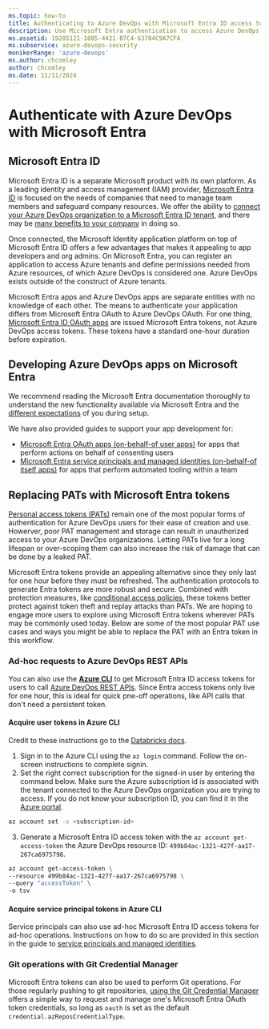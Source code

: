 ```yaml
---
ms.topic: how-to
title: Authenticating to Azure DevOps with Microsoft Entra ID access tokens
description: Use Microsoft Entra authentication to access Azure DevOps Services.
ms.assetid: 19285121-1805-4421-B7C4-63784C9A7CFA
ms.subservice: azure-devops-security
monikerRange: 'azure-devops'
ms.author: chcomley
author: chcomley
ms.date: 11/11/2024
---
```


# Authenticate with Azure DevOps with Microsoft Entra

## Microsoft Entra ID
Microsoft Entra ID is a separate Microsoft product with its own platform. As a leading identity and access management (IAM) provider, [Microsoft Entra ID](/entra/fundamentals/whatis) is focused on the needs of companies that need to manage team members and safeguard company resources. We offer the ability to [connect your Azure DevOps organization to a Microsoft Entra ID tenant](../../../organizations/accounts/connect-organization-to-azure-ad.md), and there may be [many benefits to your company](../../../organizations/accounts/access-with-azure-ad.md) in doing so.

Once connected, the Microsoft Identity application platform on top of Microsoft Entra ID offers a few advantages that makes it appealing to app developers and org admins. On Microsoft Entra, you can register an application to access Azure tenants and define permissions needed from Azure resources, of which Azure DevOps is considered one. Azure DevOps exists outside of the construct of Azure tenants.

Microsoft Entra apps and Azure DevOps apps are separate entities with no knowledge of each other. The means to authenticate your application differs from Microsoft Entra OAuth to Azure DevOps OAuth. For one thing, [Microsoft Entra ID OAuth apps](/entra/identity-platform/v2-protocols) are issued Microsoft Entra tokens, not Azure DevOps access tokens. These tokens have a standard one-hour duration before expiration. 

## Developing Azure DevOps apps on Microsoft Entra

We recommend reading the Microsoft Entra documentation thoroughly to understand the new functionality available via Microsoft Entra and the [different expectations](/entra/identity-platform/application-model) of you during setup. 

We have also provided guides to support your app development for:
* [Microsoft Entra OAuth apps (on-behalf-of user apps)](entra-oauth.md) for apps that perform actions on behalf of consenting users
* [Microsoft Entra service principals and managed identities (on-behalf-of itself apps)](service-principal-managed-identity.md) for apps that perform automated tooling within a team

## Replacing PATs with Microsoft Entra tokens
[Personal access tokens (PATs)](../../../organizations/accounts/use-personal-access-tokens-to-authenticate.md) remain one of the most popular forms of authentication for Azure DevOps users for their ease of creation and use. Howerver, poor PAT management and storage can result in unauthorized access to your Azure DevOps organizations. Letting PATs live for a long lifespan or over-scoping them can also increase the risk of damage that can be done by a leaked PAT.

Microsoft Entra tokens provide an appealing alternative since they only last for one hour before they must be refreshed. The authentication protocols to generate Entra tokens are more robust and secure. Combined with protection measures, like [conditional access policies](../../../organizations/accounts/change-application-access-policies.md#cap-support-on-azure-devops), these tokens better protect against token theft and replay attacks than PATs.  We are hoping to engage more users to explore using Microsoft Entra tokens wherever PATs may be commonly used today. Below are some of the most popular PAT use cases and ways you might be able to replace the PAT with an Entra token in this workflow.

### Ad-hoc requests to Azure DevOps REST APIs

You can also use the [**Azure CLI**](/cli/azure/install-azure-cli) to get Microsoft Entra ID access tokens for users to call [Azure DevOps REST APIs](/rest/api/azure/devops/). Since Entra access tokens only live for one hour, this is ideal for quick pne-off operations, like API calls that don't need a persistent token. 

#### Acquire user tokens in Azure CLI
Credit to these instructions go to the [Databricks docs](/azure/databricks/dev-tools/user-aad-token).

  1. Sign in to the Azure CLI using the `az login` command. Follow the on-screen instructions to complete signin.
  2. Set the right correct subscription for the signed-in user by entering the command below. Make sure the Azure subscription id is associated with the tenant connected to the  Azure DevOps organization you are trying to access. If you do not know your subscription ID, you can find it in the [Azure portal](/azure/azure-portal/get-subscription-tenant-id).
  ``` bash
  az account set -s <subscription-id>
  ```
  3. Generate a Microsoft Entra ID access token with the `az account get-access-token` the Azure DevOps resource ID: `499b84ac-1321-427f-aa17-267ca6975798`.
  ``` bash
  az account get-access-token \
  --resource 499b84ac-1321-427f-aa17-267ca6975798 \
  --query "accessToken" \
  -o tsv
  ```

#### Acquire service principal tokens in Azure CLI
Service principals can also use ad-hoc Microsoft Entra ID access tokens for ad-hoc operations.
Instructions on how to do so are provided in this section in the guide to [service principals and managed identities](service-principal-managed-identity.md#b-acquire-a-microsoft-entra-id-token-with-the-azure-cli).

### Git operations with Git Credential Manager
Microsoft Entra tokens can also be used to perform Git operations. For those regularly pushing to git repositories, [using the Git Credential Manager](../../../repos/git/set-up-credential-managers.md) offers a simple way to request and manage one's Microsoft Entra OAuth token credentials, so long as `oauth` is set as the default `credential.azReposCredentialType`.
